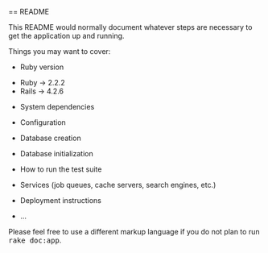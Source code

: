 == README

This README would normally document whatever steps are necessary to get the
application up and running.

Things you may want to cover:

* Ruby version
<ul>
	<li> Ruby -> 2.2.2</li>
	<li> Rails -> 4.2.6</li>
</ul>

* System dependencies

* Configuration

* Database creation

* Database initialization

* How to run the test suite

* Services (job queues, cache servers, search engines, etc.)

* Deployment instructions

* ...


Please feel free to use a different markup language if you do not plan to run
<tt>rake doc:app</tt>.
